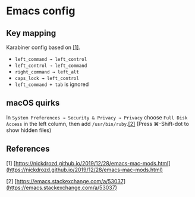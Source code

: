 # Emacs config
## Key mapping
Karabiner config based on [[1]](#1).

- `left_command → left_control`
- `left_control → left_command`
- `right_command → left_alt`
- `caps_lock → left_control`
- `left_command + tab` is ignored

## macOS quirks
In `System Preferences → Security & Privacy → Privacy` choose `Full Disk Access` in the left column, then add `/usr/bin/ruby`.[[2]](#2) (Press ⌘-Shift-dot to show hidden files)

## References
<a id="1">[1]</a>
[https://nickdrozd.github.io/2019/12/28/emacs-mac-mods.html](https://nickdrozd.github.io/2019/12/28/emacs-mac-mods.html)

<a id="2">[2]</a>
[https://emacs.stackexchange.com/a/53037](https://emacs.stackexchange.com/a/53037)
